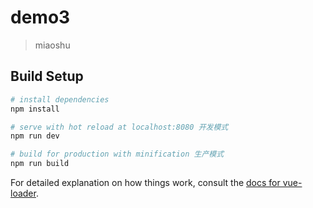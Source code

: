 # demo3

> miaoshu

## Build Setup

``` bash
# install dependencies
npm install

# serve with hot reload at localhost:8080 开发模式
npm run dev

# build for production with minification 生产模式
npm run build
```

For detailed explanation on how things work, consult the [docs for vue-loader](http://vuejs.github.io/vue-loader).
